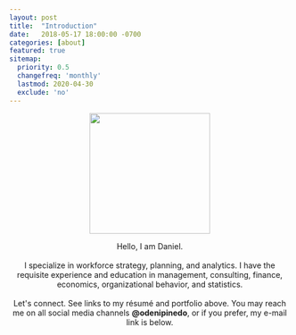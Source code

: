 ```yaml
---
layout: post
title:  "Introduction"
date:   2018-05-17 18:00:00 -0700
categories: [about]
featured: true
sitemap:
  priority: 0.5
  changefreq: 'monthly'
  lastmod: 2020-04-30
  exclude: 'no'
---
```


<p align="center">
  <img src="https://pinedo.org/assets/png/dpinedo_photo.png" height="216" width="216">
</p>

<p align="center">
Hello, I am Daniel.
<br><br>
I specialize in workforce strategy, planning, and analytics. I have the requisite experience and education in management, consulting, finance, economics, organizational behavior, and statistics.
<br><br>
Let's connect. See links to my résumé and portfolio above. You may reach me on all social media channels <span style="font-weight:bold">@odenipinedo</span>, or if you prefer, my e-mail link is below.
</p>
